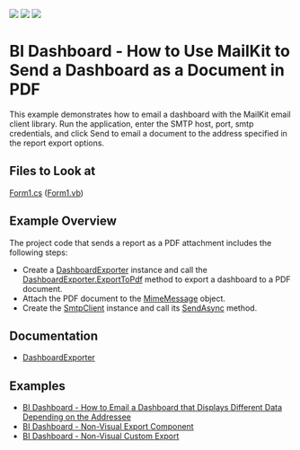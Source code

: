<!-- default badges list -->
![](https://img.shields.io/endpoint?url=https://codecentral.devexpress.com/api/v1/VersionRange/450493383/21.2.5%2B)
[![](https://img.shields.io/badge/Open_in_DevExpress_Support_Center-FF7200?style=flat-square&logo=DevExpress&logoColor=white)](https://supportcenter.devexpress.com/ticket/details/T1062073)
[![](https://img.shields.io/badge/📖_How_to_use_DevExpress_Examples-e9f6fc?style=flat-square)](https://docs.devexpress.com/GeneralInformation/403183)
<!-- default badges end -->
# BI Dashboard - How to Use MailKit to Send a Dashboard as a Document in PDF

This example demonstrates how to email a dashboard with the MailKit email client library. Run the application, enter the SMTP host, port, smtp credentials, and click Send to email a document to the address specified in the report export options.

## Files to Look at

[Form1.cs](./CS/SimpleMailExport/Form1.cs) ([Form1.vb](./VB/SimpleMailExport/Form1.vb))

## Example Overview


The project code that sends a report as a PDF attachment includes the following steps:

- Create a [DashboardExporter](https://docs.devexpress.com/Dashboard/DevExpress.DashboardCommon.DashboardExporter) instance and call the [DashboardExporter.ExportToPdf](https://docs.devexpress.com/Dashboard/DevExpress.DashboardCommon.DashboardExporter.ExportToPdf(Dashboard--Stream--Nullable-Size---DashboardState--DashboardPdfExportOptions)) method to export a dashboard to a PDF document.
- Attach the PDF document to the [MimeMessage](http://www.mimekit.net/docs/html/T_MimeKit_MimeMessage.htm) object.
- Create the [SmtpClient](http://www.mimekit.net/docs/html/T_MailKit_Net_Smtp_SmtpClient.htm) instance and call its [SendAsync](http://www.mimekit.net/docs/html/M_MailKit_MailTransport_SendAsync_3.htm) method.

## Documentation

- [DashboardExporter](https://docs.devexpress.com/Dashboard/DevExpress.DashboardCommon.DashboardExporter)

## Examples
-  [BI Dashboard - How to Email a Dashboard that Displays Different Data Depending on the Addressee](https://github.com/DevExpress-Examples/bi-dashboard-mailkit-export-console-app)
-  [BI Dashboard - Non-Visual Export Component](https://github.com/DevExpress-Examples/bi-dashboard-non-visual-exporter)
- [BI Dashboard - Non-Visual Custom Export](https://github.com/DevExpress-Examples/bi-dashboard-non-visual-custom-export)
